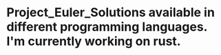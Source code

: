 # Project_Euler_Solutions available in different programming languages. I'm currently working on rust. 
